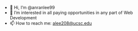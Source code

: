 - 👋 Hi, I’m @anranlee99
- 👀 I’m interested in all paying opportunities in any part of Web Development
- 📫 How to reach me: alee208@ucsc.edu

<!---
anranlee99/anranlee99 is a ✨ special ✨ repository because its `README.md` (this file) appears on your GitHub profile.
You can click the Preview link to take a look at your changes.
--->
